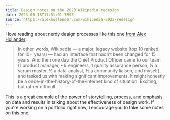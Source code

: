 ```yaml
---
title: Design notes on the 2023 Wikipedia redesign
date: 2023-03-18T17:51:01.789Z
source: https://alexhollender.com/wikipedia-2023-redesign
---
```

I love reading about nerdy design processes like this one [from Alex Hollander](https://alexhollender.com):

> In other words, Wikipedia — a major, legacy website (top 10 ranked, for 10+ years) — had an interface that hadn’t been changed for 15 years. And then one day the Chief Product Officer came to our team (1 product manager, ~6 engineers, 1 quality assurance person, ½ a scrum master, ½ a data analyst, ½ a community liaison, and myself), and tasked us with making significant improvements. It might honestly be a once-in-the-history-of-the-internet kind of situation. Exciting, but rather difficult.

This is a great example of the power of storytelling, process, and emphasis on data and results in talking about the effectiveness of design work. If you're working on a portfolio right now, I encourage you to take some notes on this one.